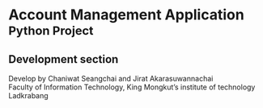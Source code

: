 <h1>Account Management Application<br>
<sub>Python Project<sup></h1>
<h2>Development section</h2>
Develop by Chaniwat Seangchai and Jirat Akarasuwannachai<br>
Faculty of Information Technology, King Mongkut’s institute of technology Ladkrabang

